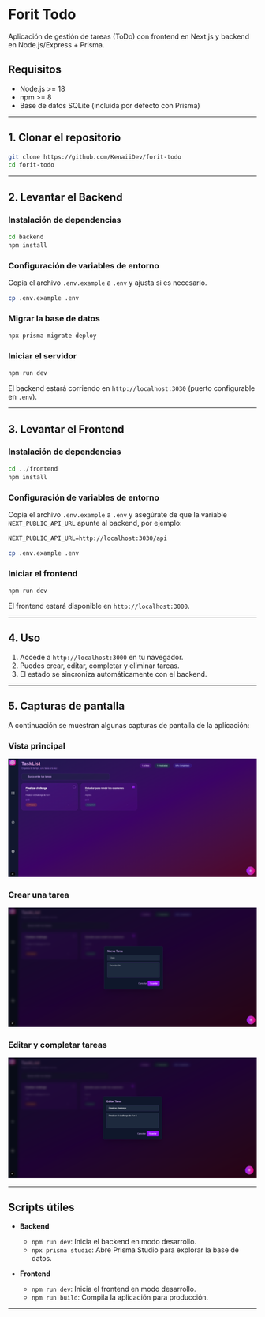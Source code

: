 # Forit Todo

Aplicación de gestión de tareas (ToDo) con frontend en Next.js y backend en Node.js/Express + Prisma.

## Requisitos

- Node.js >= 18
- npm >= 8
- Base de datos SQLite (incluida por defecto con Prisma)

---

## 1. Clonar el repositorio

```sh
git clone https://github.com/KenaiiDev/forit-todo
cd forit-todo
```

---

## 2. Levantar el Backend

### Instalación de dependencias

```sh
cd backend
npm install
```

### Configuración de variables de entorno

Copia el archivo `.env.example` a `.env` y ajusta si es necesario.

```sh
cp .env.example .env
```

### Migrar la base de datos

```sh
npx prisma migrate deploy
```

### Iniciar el servidor

```sh
npm run dev
```

El backend estará corriendo en `http://localhost:3030` (puerto configurable en `.env`).

---

## 3. Levantar el Frontend

### Instalación de dependencias

```sh
cd ../frontend
npm install
```

### Configuración de variables de entorno

Copia el archivo `.env.example` a `.env` y asegúrate de que la variable `NEXT_PUBLIC_API_URL` apunte al backend, por ejemplo:

```
NEXT_PUBLIC_API_URL=http://localhost:3030/api
```

```sh
cp .env.example .env
```

### Iniciar el frontend

```sh
npm run dev
```

El frontend estará disponible en `http://localhost:3000`.

---

## 4. Uso

1. Accede a `http://localhost:3000` en tu navegador.
2. Puedes crear, editar, completar y eliminar tareas.
3. El estado se sincroniza automáticamente con el backend.

---

## 5. Capturas de pantalla

A continuación se muestran algunas capturas de pantalla de la aplicación:

### Vista principal

![Vista principal](docs/img/vista-principal.png)

### Crear una tarea

![Crear tarea](docs/img/crear-tarea.png)

### Editar y completar tareas

![Editar tarea](docs/img/editar-tarea.png)

---

## Scripts útiles

- **Backend**

  - `npm run dev`: Inicia el backend en modo desarrollo.
  - `npx prisma studio`: Abre Prisma Studio para explorar la base de datos.

- **Frontend**
  - `npm run dev`: Inicia el frontend en modo desarrollo.
  - `npm run build`: Compila la aplicación para producción.

---
